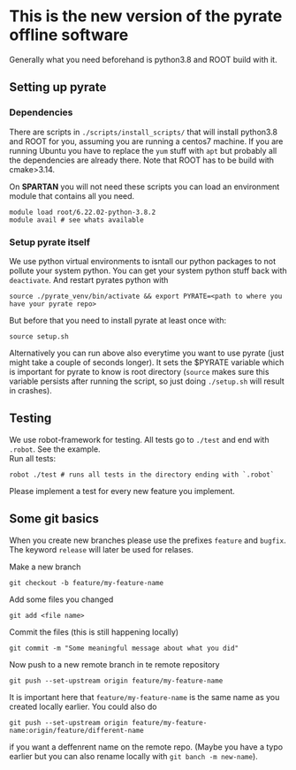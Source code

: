 # This is the new version of the pyrate offline software
Generally what you need beforehand is python3.8 and ROOT build with it.

## Setting up pyrate
### Dependencies
There are scripts in `./scripts/install_scripts/` that will install python3.8 and ROOT for you, assuming you are running a centos7 machine. If you are running Ubuntu you have to replace the `yum` stuff with `apt` but probably all the dependencies are already there. Note that ROOT has to be build with cmake>3.14.

On **SPARTAN** you will not need these scripts you can load an environment module that contains all you need.

    module load root/6.22.02-python-3.8.2	
    module avail # see whats available 

### Setup pyrate itself
We use python virtual environments to isntall our python packages to not pollute your system python. You can get your system python stuff back with `deactivate`. And restart pyrates python with 
    
    source ./pyrate_venv/bin/activate && export PYRATE=<path to where you have your pyrate repo>

But before that you need to install pyrate at least once with:

    source setup.sh

Alternatively you can run above also everytime you want to use pyrate (just might take a couple of seconds longer). It sets the $PYRATE variable which is important for pyrate to know is root directory (`source` makes sure this variable persists after running the script, so just doing `./setup.sh` will result in crashes).

## Testing
We use robot-framework for testing. All tests go to `./test` and end with `.robot`. See the example.	
Run all tests:

    robot ./test # runs all tests in the directory ending with `.robot`

Please implement a test for every new feature you implement.

## Some git basics
When you create new branches please use the prefixes `feature` and `bugfix`. The keyword `release` will later be used for relases.

Make a new branch

    git checkout -b feature/my-feature-name

Add some files you changed

    git add <file name>

Commit the files (this is still happening locally)

    git commit -m "Some meaningful message about what you did"

Now push to a new remote branch in te remote repository

    git push --set-upstream origin feature/my-feature-name

It is important here that `feature/my-feature-name` is the same name as you created locally earlier. You could also do

    git push --set-upstream origin feature/my-feature-name:origin/feature/different-name

if you want a deffenrent name on the remote repo. (Maybe you have a typo earlier but you can also rename locally with `git banch -m new-name`).

